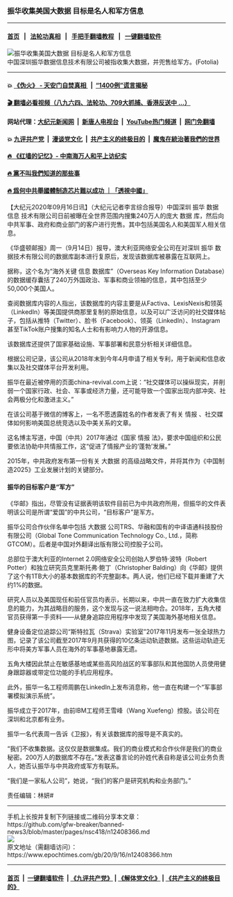 ### 振华收集美国大数据 目标是名人和军方信息
------------------------

#### [首页](https://github.com/gfw-breaker/banned-news3/blob/master/README.md) &nbsp;&nbsp;|&nbsp;&nbsp; [法轮功真相](https://github.com/begood0513/basic/blob/master/README.md)  &nbsp;&nbsp;|&nbsp;&nbsp; [手把手翻墙教程](https://github.com/gfw-breaker/guides/wiki)  &nbsp;&nbsp;|&nbsp;&nbsp; [一键翻墙软件](https://github.com/gfw-breaker/nogfw/blob/master/README.md)  



<div><img alt="振华收集美国大数据 目标是名人和军方信息" class="attachment-djy_600_400 size-djy_600_400 wp-post-image" src="https://i.epochtimes.com/assets/uploads/2012/10/121012104907985-600x400.jpg"/>
<div class="caption">
 中国深圳振华数据信息技术有限公司被指收集大数据，并兜售给军方。(Fotolia)
</div></div><hr/>

#### 💥 [《伪火》 - 天安门自焚真相 ](http://158.247.195.190:10000/videos/blog/weihuo.html)&nbsp; |&nbsp; [“1400例”谎言揭秘  ](http://158.247.195.190:10000/videos/blog/jiexi1400.html)

#### [ 🎬  翻墙必看视频（八九六四、法轮功、709大抓捕、香港反送中 ...）](https://github.com/gfw-breaker/links/blob/master/banned.md)

#### 网站代理：[大纪元新闻网](http://158.247.195.190:10080/gb/) &nbsp;|&nbsp; [新唐人电视台](http://158.247.195.190:8808/gb/)  &nbsp;|&nbsp; [YouTube热门频道](http://158.247.195.190/youtube.html) &nbsp;|&nbsp; [网门免翻墙](http://158.247.195.190:11000/show.aspx?name=ogHome)

#### 💥 [九评共产党](http://158.247.195.190:10000/videos/res/jiuping/)&nbsp; |&nbsp; [漫谈党文化](http://158.247.195.190:10000/videos/res/mtdwh/)&nbsp; |&nbsp; [共产主义的终极目的](http://158.247.195.190:10000/videos/res/zjmd/)&nbsp; |&nbsp; [魔鬼在統治著我們的世界](http://158.247.195.190:10000/videos/res/TheSpecter/)  

#### [ 🔥  《红墙的记忆》- 中南海万人和平上访纪实](http://158.247.195.190:10000/videos/news/../legend/index.html)

#### [ 🔥  黨不叫我們知道的那些事](http://158.247.195.190:10000/videos/news/truth02.html)

#### [ 🔥  爲何中共舉國體制造芯片難以成功 ｜「透視中國」](http://158.247.195.190:10000/videos/news/don03.html)

<div><p>
 【大纪元2020年09月16日讯】（大纪元记者李言综合报导）中国深圳
 <ok href="https://www.epochtimes.com/gb/tag/%E6%8C%AF%E5%8D%8E.html">
  振华
 </ok>
 <ok href="https://www.epochtimes.com/gb/tag/%E6%95%B0%E6%8D%AE.html">
  数据
 </ok>
 <ok href="https://www.epochtimes.com/gb/tag/%E4%BF%A1%E6%81%AF.html">
  信息
 </ok>
 技术有限公司日前被曝在全世界范围内搜集240万人的庞大
 <ok href="https://www.epochtimes.com/gb/tag/%E6%95%B0%E6%8D%AE.html">
  数据
 </ok>
 库，然后向中共军事、政府和商业部门的客户进行兜售。其中包括美国名人和美国军人相关信息。
</p>
<p>
 《华盛顿邮报》周一（9月14日）报导，澳大利亚网络安全公司在对深圳
 <ok href="https://www.epochtimes.com/gb/tag/%E6%8C%AF%E5%8D%8E.html">
  振华
 </ok>
 数据技术有限公司的数据库副本进行复原后，发现该数据库被暴露在互联网上。
</p>
<p>
 据称，这个名为“海外关键
 <ok href="https://www.epochtimes.com/gb/tag/%E4%BF%A1%E6%81%AF.html">
  信息
 </ok>
 数据库”（Overseas Key Information Database）的数据缓存囊括了240万外国政治、军事和商业领袖的信息，其中包括至少50,000个美国人。
</p>
<p>
 查阅数据库内容的人指出，该数据库的内容主要是从Factiva、LexisNexis和领英（LinkedIn）等美国提供商那里复制的原始信息，以及可以广泛访问的社交媒体帖子，包括从推特（Twitter）、脸书（Facebook）、领英（LinkedIn）、Instagram甚至TikTok账户搜集的知名人士和有影响力人物的开源信息。
</p>
<p>
 该数据库还提供了国家基础设施、军事部署和民意分析相关详细信息。
</p>
<p>
 根据公司记录，该公司从2018年末到今年4月申请了相关专利，用于新闻和信息收集以及社交媒体平台开发利用。
</p>
<p>
 振华在最近被停用的页面china-revival.com上说：“社交媒体可以操纵现实，并削弱一个国家行政、社会、军事或经济力量，还可能导致一个国家出现内部冲突、社会两极分化和激进主义。”
</p>
<p>
 在该公司基于微信的博客上，一名不愿透露姓名的作者发表了有关
 <ok href="https://www.epochtimes.com/gb/tag/%E6%83%85%E6%8A%A5.html">
  情报
 </ok>
 、社交媒体如何影响美国总统竞选以及中美关系的文章。
</p>
<p>
 这名博主写道，中国（中共）2017年通过《国家
 <ok href="https://www.epochtimes.com/gb/tag/%E6%83%85%E6%8A%A5.html">
  情报
 </ok>
 法》，要求中国组织和公民要依法协助中共情报工作，这“促进了情报产业的‘蓬勃’发展。”
</p>
<p>
 2015年，中共政府发布第一份有关
 <ok href="https://www.epochtimes.com/gb/tag/%E5%A4%A7%E6%95%B0%E6%8D%AE.html">
  大数据
 </ok>
 的高级战略文件，并将其作为《中国制造2025》工业发展计划的关键部分。
</p>
<h4>
 振华的目标客户是“军方”
</h4>
<p>
 《华邮》指出，尽管没有证据表明该软件目前已为中共政府所用，但振华的文件表明该公司是所谓“爱国”的中共公司，“目标客户”是军方。
</p>
<p>
 振华公司合作伙伴名单中包括
 <ok href="https://www.epochtimes.com/gb/tag/%E5%A4%A7%E6%95%B0%E6%8D%AE.html">
  大数据
 </ok>
 公司TRS、华融和国有的中译语通科技股份有限公司（Global Tone Communication Technology Co., Ltd.，简称GTCOM）。后者是中国对外翻译出版有限公司控股子公司。
</p>
<p>
 总部位于澳大利亚的Internet 2.0网络安全公司创始人罗伯特·波特（Robert Potter）和独立研究员克里斯托弗·鲍丁（Christopher Balding）向《华邮》提供了这个有1TB大小的基本数据库的不完整副本。两人说，他们已经下载并重建了大约1%的数据。
</p>
<p>
 研究人员以及美国现任和前任官员均表示，长期以来，中共一直在致力扩大收集信息的能力，为其战略目的服务，这个发现与这一说法相吻合。2018年，五角大楼官员获得第一手资料——从健身追踪应用程序中发现了美国海外基地相关信息。
</p>
<p>
 健身设备定位追踪公司“斯特拉瓦（Strava）实验室”2017年11月发布一张全球热力图，记录了该公司截至2017年9月共获得的10亿条运动轨迹数据。这些运动轨迹无形中将美方军事人员在海外的军事基地暴露无遗。
</p>
<p>
 五角大楼因此禁止在敏感基地或某些高风险战区的军事部队和其他国防人员使用健身跟踪器或带定位功能的手机应用程序。
</p>
<p>
 此外，振华一名工程师周鹏在LinkedIn上发布消息称，他一直在构建一个“军事部署模拟演示系统”。
</p>
<p>
 振华成立于2017年，由前IBM工程师王雪峰（Wang Xuefeng）控股。该公司在深圳和北京都有业务。
</p>
<p>
 振华一名代表周一告诉《卫报》，有关该数据库的报导是不真实的。
</p>
<p>
 “我们不收集数据。这仅仅是数据集成。我们的商业模式和合作伙伴是我们的商业秘密。200万人的数据库不存在。”发表这番言论的孙姓代表自称是该公司业务负责人，她否认振华与中共政府或军方有联系。
</p>
<p>
 “我们是一家私人公司”，她说，“我们的客户是研究机构和业务部门。”
</p>
<p>
 责任编辑：林妍#
</p>
</div>
<hr/>
手机上长按并复制下列链接或二维码分享本文章：<br/>
https://github.com/gfw-breaker/banned-news3/blob/master/pages/nsc418/n12408366.md <br/>
<a href='https://github.com/gfw-breaker/banned-news3/blob/master/pages/nsc418/n12408366.md'><img src='https://github.com/gfw-breaker/banned-news3/blob/master/pages/nsc418/n12408366.md.png'/></a> <br/>
原文地址（需翻墙访问）：https://www.epochtimes.com/gb/20/9/16/n12408366.htm


------------------------
#### [首页](https://github.com/gfw-breaker/banned-news3/blob/master/README.md) &nbsp;|&nbsp; [一键翻墙软件](https://github.com/gfw-breaker/nogfw/blob/master/README.md) &nbsp;| [《九评共产党》](https://github.com/gfw-breaker/9ping.md/blob/master/README.md#九评之一评共产党是什么) | [《解体党文化》](https://github.com/gfw-breaker/jtdwh.md/blob/master/README.md) | [《共产主义的终极目的》](https://github.com/gfw-breaker/gczydzjmd.md/blob/master/README.md)


<img src='http://gfw-breaker.win/banned-news3/pages/nsc418/n12408366.md' width='0px' height='0px'/>